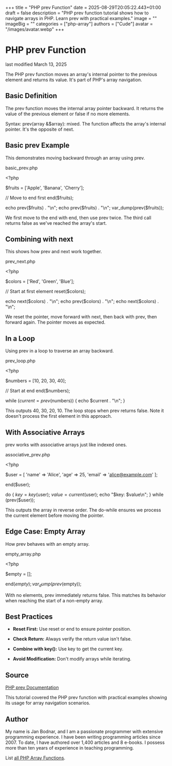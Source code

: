 +++
title = "PHP prev Function"
date = 2025-08-29T20:05:22.443+01:00
draft = false
description = "PHP prev function tutorial shows how to navigate arrays in PHP. Learn prev with practical examples."
image = ""
imageBig = ""
categories = ["php-array"]
authors = ["Cude"]
avatar = "/images/avatar.webp"
+++

# PHP prev Function

last modified March 13, 2025

The PHP prev function moves an array's internal pointer to the
previous element and returns its value. It's part of PHP's array navigation.

## Basic Definition

The prev function moves the internal array pointer backward.
It returns the value of the previous element or false if no more elements.

Syntax: prev(array &amp;$array): mixed. The function affects the
array's internal pointer. It's the opposite of next.

## Basic prev Example

This demonstrates moving backward through an array using prev.

basic_prev.php
  

&lt;?php

$fruits = ['Apple', 'Banana', 'Cherry'];

// Move to end first
end($fruits);

echo prev($fruits) . "\n"; 
echo prev($fruits) . "\n"; 
var_dump(prev($fruits));   

We first move to the end with end, then use prev
twice. The third call returns false as we've reached the array's start.

## Combining with next

This shows how prev and next work together.

prev_next.php
  

&lt;?php

$colors = ['Red', 'Green', 'Blue'];

// Start at first element
reset($colors);

echo next($colors) . "\n"; 
echo prev($colors) . "\n"; 
echo next($colors) . "\n"; 

We reset the pointer, move forward with next, then back with
prev, then forward again. The pointer moves as expected.

## In a Loop

Using prev in a loop to traverse an array backward.

prev_loop.php
  

&lt;?php

$numbers = [10, 20, 30, 40];

// Start at end
end($numbers);

while ($current = prev($numbers)) {
    echo $current . "\n";
}

This outputs 40, 30, 20, 10. The loop stops when prev returns
false. Note it doesn't process the first element in this approach.

## With Associative Arrays

prev works with associative arrays just like indexed ones.

associative_prev.php
  

&lt;?php

$user = [
    'name' =&gt; 'Alice',
    'age' =&gt; 25,
    'email' =&gt; 'alice@example.com'
];

end($user);

do {
    $key = key($user);
    $value = current($user);
    echo "$key: $value\n";
} while (prev($user));

This outputs the array in reverse order. The do-while ensures
we process the current element before moving the pointer.

## Edge Case: Empty Array

How prev behaves with an empty array.

empty_array.php
  

&lt;?php

$empty = [];

end($empty);
var_dump(prev($empty)); 

With no elements, prev immediately returns false. This matches
its behavior when reaching the start of a non-empty array.

## Best Practices

- **Reset First:** Use reset or end to ensure pointer position.

- **Check Return:** Always verify the return value isn't false.

- **Combine with key():** Use key to get the current key.

- **Avoid Modification:** Don't modify arrays while iterating.

## Source

[PHP prev Documentation](https://www.php.net/manual/en/function.prev.php)

This tutorial covered the PHP prev function with practical
examples showing its usage for array navigation scenarios.

## Author

My name is Jan Bodnar, and I am a passionate programmer with extensive
programming experience. I have been writing programming articles since 2007.
To date, I have authored over 1,400 articles and 8 e-books. I possess more
than ten years of experience in teaching programming.

List [all PHP Array Functions](/php/#php-array).